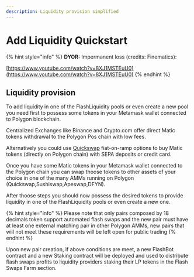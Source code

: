 ```yaml
---
description: Liquidity provision simplified
---
```


# Add Liquidity Quickstart

{% hint style="info" %}
**DYOR:** Impermanent loss (credits: Finematics):

[https://www.youtube.com/watch?v=8XJ1MSTEuU0](https://www.youtube.com/watch?v=8XJ1MSTEuU0)
{% endhint %}

## Liquidity provision

To add liquidity in one of the FlashLiquidity pools or even create a new pool you need first to possess some tokens in your Metamask wallet connected to Polygon blockchain.

Centralized Exchanges like Binance and Crypto.com offer direct Matic tokens withdrawal to the Polygon Pos chain with low fees.

Alternatively you could use [Quickswap](https://quickswap.exchange) fiat-on-ramp options to buy Matic tokens (directly on Polygon chain) with SEPA deposits or credit card.

Once you have some Matic tokens in your Metamask wallet connected to the Polygon chain you can swap thoose tokens to other assets of your choice in one of the many AMMs running on Polygon (Quickswap,Sushiswap,Apeswap,DFYN).

After thoose steps you should now possess the desired tokens to provide liquidity in one of the FlashLiquidity pools or even create a new one.

{% hint style="info" %}
Please note that only pairs composed by 18 decimals token support automated flash swaps and the new pair must have at least one external matching pair in other Polygon AMMs, new pairs that will not meet these requirements will be left open for public trading
{% endhint %}

Upon new pair creation, if above conditions are meet, a new FlashBot contract and a new Staking contract will be deployed and used to distribute flash swaps profits to liquidity providers staking their LP tokens in the Flash Swaps Farm section.&#x20;



&#x20;  &#x20;
